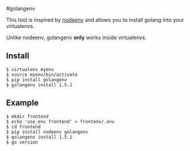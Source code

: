 #golangenv

This tool is inspired by [nodeenv](https://github.com/ekalinin/nodeenv) and allows you to install golang into your virtualenvs.

Unlike nodeenv, golangenv **only** works inside virtualenvs.

## Install

```
$ virtualenv myenv
$ source myenv/bin/activate
$ pip install golangenv
$ golangenv install 1.5.1
```

## Example

```
$ mkdir frontend
$ echo 'use_env frontend' > frontenv/.env
$ cd frontend
$ pip install nodeenv golangenv
$ golangenv install 1.5.1
$ go version
```

